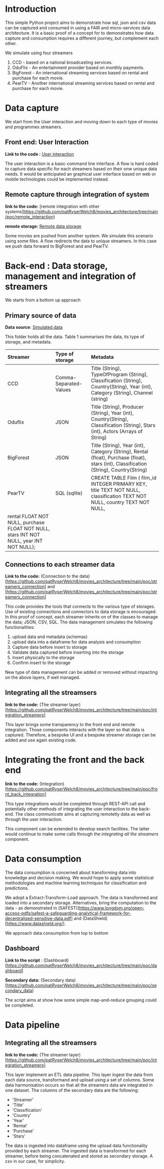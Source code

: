 # Introduction

This simple Python project aims to demonstrate how sql, json and csv data can be captured and consumed in using a FAIR and micro-services data architecture.  It is a basic proof of a concept for to demonstrates how data capture and consumption requires a different journey, but complement each other.  

We simulate using four streamers 

1. CCD - based on a national broadcasting services.
2. OduFlix - An entertainment provider based on monthly payments.
3. BigForest - An international streaming services based on rental and purchase for each movie.
4. PearTV - Another international streaming services based on rental and purchase for each movie.

#  Data capture 
We start from the User interaction and moving down to each type of movies and programmes streamers.

## Front end: User Interaction 
__Link to the code :__ [User interaction](https://github.com/patRyserWelch8/movies_architecture/tree/main/poc)

The user interaction is a basic command line interface. A flow is hard coded to capture data specific for each streamers based on their onw unique data needs. It would be anticipated an graphical user interface based on web or mobile technologies could be implemented instead. 

## Remote capture through integration of system
__link to the code:__ [remote integration with other systems]https://github.com/patRyserWelch8/movies_architecture/tree/main/poc/remote_interaction)

__remote storage:__ [Remote data storage](https://github.com/patRyserWelch8/movies_architecture/tree/main/poc/remote_data)

Some movies are pushed from another system. We simulate this scenario using some files. A flow redirects the data to unique streamers.  In this case we push data forward to BigForest and and PearTV.

# Back-end : Data storage, management and integration of streamers
We starts from a bottom up approach

## Primary source of data
__Data source__: [Simulated data](https://github.com/patRyserWelch8/movies_architecture/tree/main/poc/primary_data)

This folder holds all the data.  Table 1 summarises the data, its type of storage, and metadata.

| Streamer | Type of storage | Metadata|
| :---| :--- | :--- |
| CCD | Comma-Separated-Values | Title (String), TypeOfProgram (String), Classification (String), Country(String), Year (int), Category (String), Channel (string) 
| Oduflix | JSON | Title (String), Producer (String), Year (int), Country(String), Classification (String), Stars (int), Actors (Arrays of String)|
| BigForest| JSON | Title (String), Year (int),  Category (String),  Rental (float), Purchase (float), stars (int), Classification (String), Country(String)|
| PearTV| SQL (sqlite)| CREATE TABLE Film ( film_id INTEGER PRIMARY KEY, title TEXT NOT NULL, classification TEXT NOT NULL, country TEXT NOT NULL,
 rental FLOAT NOT NULL, purchase FLOAT NOT NULL, stars INT NOT NULL, year INT  NOT NULL);|



 ## Connections to each streamer data 
__Link to the code:__ (Connection to the data)[https://github.com/patRyserWelch8/movies_architecture/tree/main/poc/streamers_connection] and
[https://github.com/patRyserWelch8/movies_architecture/tree/main/poc/streamers_connection]

This code provides the tools that connects to the various type of storages. Use of existing connections and connectors to data storage is encouraged. In this proof of concept, each streamer inherits on of the classes to manage the data; JSON, CSV, SQL.  The data management simulates the following functionalities:

1. upload data and metadata (schemas)
2. upload data into a dataframe for data analysis and consumption
3. Capture data before insert to storage
4. Validate data captured before inserting into the storage
5. Insert physically to the storage
6. Confirm insert to the storage

New type of data management can be added or removed without impacting on the above layers, if well managed. 

## Integrating all the streamsers

__link to the code:__ (The streamer layer)[https://github.com/patRyserWelch8/movies_architecture/tree/main/poc/integration_streamers]


This layer brings some transparency to the front end and remote integration.  Those components interacts with the layer so that data is captured. Therefore, a bespoke UI and a bespoke streamer storage can be added and use again existing code. 


#  Integrating the front and the back end
__link to the code:__ (Integration)[https://github.com/patRyserWelch8/movies_architecture/tree/main/poc/front_back_integration]

This type integrations would be completed through REST-API call and potentially other methods of integrating the user interaction to the back-end.  The class _communicate_ aims at capturing remotetly data as well as through the user interaction.

This component can be extended to develop search facilities. The latter would continue to make some calls through the _integrating all the streamers_ component.


# Data consumption

The data consumption is concerned about transforming data into knowledge and decision making. We would hope to apply some statistical methodologies and machine learning techniques for classification and predictions.  

We adopt a Extract-Transform-Load approach. The data is transformed and loaded into a secondary storage. Alternatives, bring the computation to the data - as demonstrated in (SAFEST)[https://www.longdom.org/open-access-pdfs/safest-a-safeguarding-analytical-framework-for-decentralised-sensitive-data.pdf] and (DataShield)[https://www.datashield.org/]. 

We approach data consumption from top to bottom

## Dashboard
__Link to the script__ : (Dashboard)[https://github.com/patRyserWelch8/movies_architecture/tree/main/poc/dashboard]

__Secondary data:__ (Secondary data)[https://github.com/patRyserWelch8/movies_architecture/tree/main/poc/secondary_data)

The script aims at show how some simple map-and-reduce grouping could be completed. 

# Data pipeline

## Integrating all the streamsers

__link to the code:__ (The streamer layer)[https://github.com/patRyserWelch8/movies_architecture/tree/main/poc/integration_streamers]


This layer implement an ETL data pipeline. This layer ingest the data from each data source, transformand and upload using a set of columns. Some data harmonisation occurs so that all the streamers data are integrated in one dataset.  The columns of the secondary data are the following: 

- 'Streamer'
- 'Title'
- 'Classification'
- 'Country'
- 'Year'
- 'Rental'
- 'Purchase'
- 'Stars'

The data is ingested into dataframe using the upload data functionality provided by each streamer. The ingested data is transformed for each streamer, before being concatenated and stored as secondary storage. A csv in our case, for simplicity.

















 





